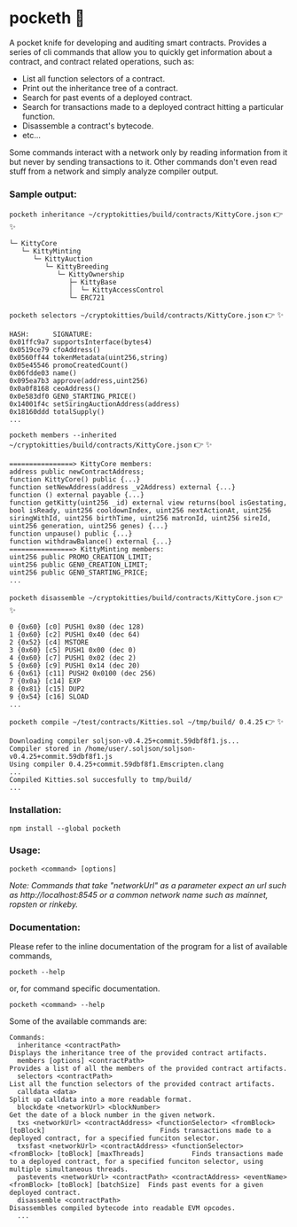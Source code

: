 # pocketh :rocket:
A pocket knife for developing and auditing smart contracts. Provides a series of cli commands that allow you to quickly get information about a contract, and contract related operations, such as:
- List all function selectors of a contract.
- Print out the inheritance tree of a contract.
- Search for past events of a deployed contract.
- Search for transactions made to a deployed contract hitting a particular function.
- Disassemble a contract's bytecode.
- etc...

Some commands interact with a network only by reading information from it but never by 
sending transactions to it. Other commands don't even read stuff from a network and simply analyze 
compiler output.

### Sample output:

`pocketh inheritance ~/cryptokitties/build/contracts/KittyCore.json` :point_right:
:sparkles:
```
└─ KittyCore
   └─ KittyMinting
      └─ KittyAuction
         └─ KittyBreeding
            └─ KittyOwnership
               ├─ KittyBase
               │  └─ KittyAccessControl
               └─ ERC721
```

`pocketh selectors ~/cryptokitties/build/contracts/KittyCore.json` :point_right:
:sparkles:
```
HASH:      SIGNATURE:
0x01ffc9a7 supportsInterface(bytes4)
0x0519ce79 cfoAddress()
0x0560ff44 tokenMetadata(uint256,string)
0x05e45546 promoCreatedCount()
0x06fdde03 name()
0x095ea7b3 approve(address,uint256)
0x0a0f8168 ceoAddress()
0x0e583df0 GEN0_STARTING_PRICE()
0x14001f4c setSiringAuctionAddress(address)
0x18160ddd totalSupply()
...
```

`pocketh members --inherited ~/cryptokitties/build/contracts/KittyCore.json` :point_right:
:sparkles:
```
================> KittyCore members:
address public newContractAddress;
function KittyCore() public {...}
function setNewAddress(address _v2Address) external {...}
function () external payable {...}
function getKitty(uint256 _id) external view returns(bool isGestating, bool isReady, uint256 cooldownIndex, uint256 nextActionAt, uint256 siringWithId, uint256 birthTime, uint256 matronId, uint256 sireId, uint256 generation, uint256 genes) {...}
function unpause() public {...}
function withdrawBalance() external {...}
================> KittyMinting members:
uint256 public PROMO_CREATION_LIMIT;
uint256 public GEN0_CREATION_LIMIT;
uint256 public GEN0_STARTING_PRICE;
...
```

`pocketh disassemble ~/cryptokitties/build/contracts/KittyCore.json` :point_right:
:sparkles:
```
0 {0x60} [c0] PUSH1 0x80 (dec 128)
1 {0x60} [c2] PUSH1 0x40 (dec 64)
2 {0x52} [c4] MSTORE
3 {0x60} [c5] PUSH1 0x00 (dec 0)
4 {0x60} [c7] PUSH1 0x02 (dec 2)
5 {0x60} [c9] PUSH1 0x14 (dec 20)
6 {0x61} [c11] PUSH2 0x0100 (dec 256)
7 {0x0a} [c14] EXP
8 {0x81} [c15] DUP2
9 {0x54} [c16] SLOAD
...
```

`pocketh compile ~/test/contracts/Kitties.sol ~/tmp/build/ 0.4.25` :point_right:
:sparkles:
```
Downloading compiler soljson-v0.4.25+commit.59dbf8f1.js...
Compiler stored in /home/user/.soljson/soljson-v0.4.25+commit.59dbf8f1.js
Using compiler 0.4.25+commit.59dbf8f1.Emscripten.clang
...
Compiled Kitties.sol succesfully to tmp/build/
...
```

### Installation:
```
npm install --global pocketh
```

### Usage:
```
pocketh <command> [options]
```

_Note: Commands that take "networkUrl" as a parameter expect an url such as http://localhost:8545 or a common network name such as mainnet, ropsten or rinkeby._

### Documentation:
Please refer to the inline documentation of the program for a list of available commands,

```
pocketh --help
```
or, for command specific documentation.
```
pocketh <command> --help
```

Some of the available commands are:
```
Commands:
  inheritance <contractPath>                                                                               Displays the inheritance tree of the provided contract artifacts.
  members [options] <contractPath>                                                                         Provides a list of all the members of the provided contract artifacts.
  selectors <contractPath>                                                                                 List all the function selectors of the provided contract artifacts.
  calldata <data>                                                                                          Split up calldata into a more readable format.
  blockdate <networkUrl> <blockNumber>                                                                    Get the date of a block number in the given network.
  txs <networkUrl> <contractAddress> <functionSelector> <fromBlock> [toBlock]                             Finds transactions made to a deployed contract, for a specified funciton selector.
  txsfast <networkUrl> <contractAddress> <functionSelector> <fromBlock> [toBlock] [maxThreads]            Finds transactions made to a deployed contract, for a specified funciton selector, using multiple simultaneous threads.
  pastevents <networkUrl> <contractPath> <contractAddress> <eventName> <fromBlock> [toBlock] [batchSize]  Finds past events for a given deployed contract.
  disassemble <contractPath>                                                                               Disassembles compiled bytecode into readable EVM opcodes.
  ...
```
